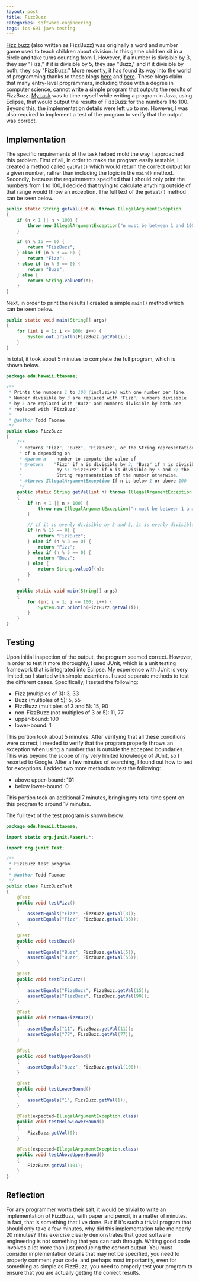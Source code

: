 ```yaml
---
layout: post
title: FizzBuzz
categories: software-engineering
tags: ics-691 java testing
---
```

[Fizz buzz](http://en.wikipedia.org/wiki/Fizz_buzz) (also written as FizzBuzz) was originally a word and number game used to teach children about division. In this game children sit in a circle and take turns counting from 1. However, if a number is divisible by 3, they say "Fizz," if it is divisible by 5, they say "Buzz," and if it divisible by both, they say "FizzBuzz." More recently, it has found its way into the world of programming thanks to these blogs [here](http://www.codinghorror.com/blog/2007/02/why-cant-programmers-program.html) and [here](http://www.hanselman.com/blog/YouCantTeachHeightMeasuringProgrammerCompetenceViaFizzBuzz.aspx). These blogs claim that many entry-level programmers, including those with a degree in computer science, cannot write a simple program that outputs the results of FizzBuzz. [My task](http://ics613s13.wordpress.com/modules/interactive-development-environments/a07-fizzbuzz-in-eclipse/) was to time myself while writing a program in Java, using Eclipse, that would output the results of FizzBuzz for the numbers 1 to 100. Beyond this, the implementation details were left up to me. However, I was also required to implement a test of the program to verify that the output was correct.

## Implementation
The specific requirements of the task helped mold the way I approached this problem. First of all, in order to make the program easily testable, I created a method called `getVal()` which would return the correct output for a given number, rather than including the logic in the `main()` method. Secondly, because the requirements specified that I should only print the numbers from 1 to 100, I decided that trying to calculate anything outside of that range would throw an exception. The full text of the `getVal()` method can be seen below.

```java
public static String getVal(int n) throws IllegalArgumentException
{
    if (n < 1 || n > 100) {
        throw new IllegalArgumentException("n must be between 1 and 100, inclusive");
    }

    if (n % 15 == 0) {
        return "FizzBuzz";
    } else if (n % 3 == 0) {
        return "Fizz";
    } else if (n % 5 == 0) {
        return "Buzz";
    } else {
        return String.valueOf(n);
    }
}
```

Next, in order to print the results I created a simple `main()` method which can be seen below.

```java
public static void main(String[] args)
{
    for (int i = 1; i <= 100; i++) {
        System.out.println(FizzBuzz.getVal(i));
    }
}
```

In total, it took about 5 minutes to complete the full program, which is shown below.

```java
package edu.hawaii.ttaomae;

/**
 * Prints the numbers 1 to 100 (inclusive) with one number per line.
 * Number divisible by 3 are replaced with "Fizz", numbers divisible
 * by 5 are replaced with "Buzz" and numbers divisible by both are
 * replaced with "FizzBuzz".
 *
 * @author Todd Taomae
 */
public class FizzBuzz
{
    /**
     * Returns "Fizz", "Buzz", "FizzBuzz", or the String representation
     * of n depending on
     * @param n    number to compute the value of
     * @return    "Fizz" if n is divisible by 3; "Buzz" if n is divisible
     *             by 5; "FizzBuzz" if n is divisible by 5 and 3; the
     *             String representation of the number otherwise.
     * @throws IllegalArgumentException If n is below 1 or above 100
     */
    public static String getVal(int n) throws IllegalArgumentException
    {
        if (n < 1 || n > 100) {
            throw new IllegalArgumentException("n must be between 1 and 100, inclusive");
        }

        // if it is evenly divisible by 3 and 5, it is evenly divisible by 15
        if (n % 15 == 0) {
            return "FizzBuzz";
        } else if (n % 3 == 0) {
            return "Fizz";
        } else if (n % 5 == 0) {
            return "Buzz";
        } else {
            return String.valueOf(n);
        }
    }

    public static void main(String[] args)
    {
        for (int i = 1; i <= 100; i++) {
            System.out.println(FizzBuzz.getVal(i));
        }
    }
}
```

## Testing
Upon initial inspection of the output, the program seemed correct. However, in order to test it more thoroughly, I used JUnit, which is a unit testing framework that is integrated into Eclipse. My experience with JUnit is very limited, so I started with simple assertions. I used separate methods to test the different cases. Specifically, I tested the following:

* Fizz (multiples of 3): 3, 33
* Buzz (multiples of 5): 5, 55
* FizzBuzz (multiples of 3 and 5): 15, 90
* non-FizzBuzz (not multiples of 3 or 5): 11, 77
* upper-bound: 100
* lower-bound: 1

This portion took about 5 minutes. After verifying that all these conditions were correct, I needed to verify that the program properly throws an exception when using a number that is outside the accepted boundaries. This was beyond the scope of my very limited knowledge of JUnit, so I resorted to Google. After a few minutes of searching, I found out how to test for exceptions. I added two more methods to test the following:


* above upper-bound: 101
* below lower-bound: 0

This portion took an additional 7 minutes, bringing my total time spent on this program to around 17 minutes.

The full text of the test program is shown below.

```java
package edu.hawaii.ttaomae;

import static org.junit.Assert.*;

import org.junit.Test;

/**
 * FizzBuzz test program.
 *
 * @author Todd Taomae
 */
public class FizzBuzzTest
{
    @Test
    public void testFizz()
    {
        assertEquals("Fizz", FizzBuzz.getVal(3));
        assertEquals("Fizz", FizzBuzz.getVal(33));
    }

    @Test
    public void testBuzz()
    {
        assertEquals("Buzz", FizzBuzz.getVal(5));
        assertEquals("Buzz", FizzBuzz.getVal(55));
    }

    @Test
    public void testFizzBuzz()
    {
        assertEquals("FizzBuzz", FizzBuzz.getVal(15));
        assertEquals("FizzBuzz", FizzBuzz.getVal(90));
    }

    @Test
    public void testNonFizzBuzz()
    {
        assertEquals("11", FizzBuzz.getVal(11));
        assertEquals("77", FizzBuzz.getVal(77));
    }

    @Test
    public void testUpperBound()
    {
        assertEquals("Buzz", FizzBuzz.getVal(100));
    }

    @Test
    public void testLowerBound()
    {
        assertEquals("1", FizzBuzz.getVal(1));
    }

    @Test(expected=IllegalArgumentException.class)
    public void testBelowLowerBound()
    {
        FizzBuzz.getVal(0);
    }

    @Test(expected=IllegalArgumentException.class)
    public void testAboveUpperBound()
    {
        FizzBuzz.getVal(101);
    }
}
```

## Reflection
For any programmer worth their salt, it would be trivial to write an implementation of FizzBuzz, with paper and pencil, in a matter of minutes. In fact, that is something that I've done. But if it's such a trivial program that should only take a few minutes, why did this implementation take me nearly 20 minutes? This exercise clearly demonstrates that good software engineering is not something that you can rush through. Writing good code involves a lot more than just producing the correct output. You must consider implementation details that may not be specified, you need to properly comment your code, and perhaps most importantly, even for something as simple as FizzBuzz, you need to properly test your program to ensure that you are actually getting the correct results.

